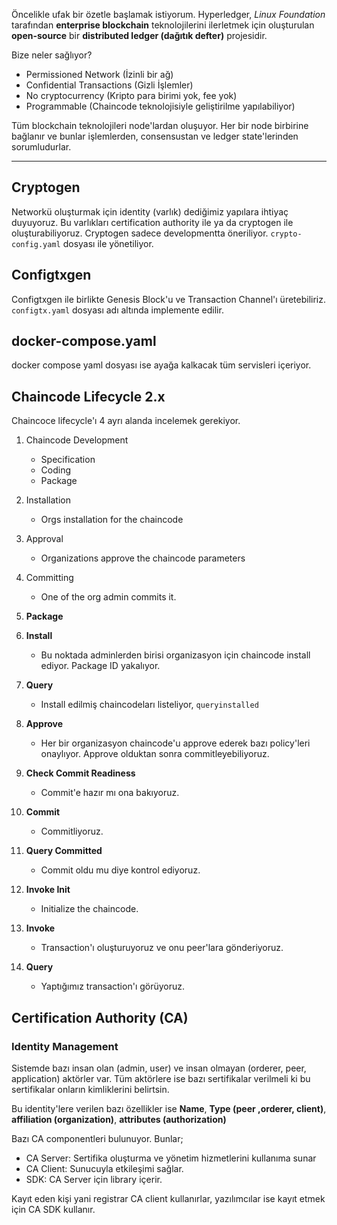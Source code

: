Öncelikle ufak bir özetle başlamak istiyorum. Hyperledger, _Linux Foundation_ tarafından **enterprise blockchain** teknolojilerini ilerletmek için oluşturulan **open-source** bir **distributed ledger (dağıtık defter)** projesidir.

Bize neler sağlıyor?

- Permissioned Network (İzinli bir ağ)
- Confidential Transactions (Gizli İşlemler)
- No cryptocurrency (Kripto para birimi yok, fee yok)
- Programmable (Chaincode teknolojisiyle geliştirilme yapılabiliyor)

Tüm blockchain teknolojileri node'lardan oluşuyor. Her bir node birbirine bağlanır ve bunlar işlemlerden, consensustan ve ledger state'lerinden sorumludurlar.

---

## Cryptogen

Networkü oluşturmak için identity (varlık) dediğimiz yapılara ihtiyaç duyuyoruz. Bu varlıkları certification authority ile ya da cryptogen ile oluşturabiliyoruz. Cryptogen sadece developmentta öneriliyor. `crypto-config.yaml` dosyası ile yönetiliyor.

## Configtxgen

Configtxgen ile birlikte Genesis Block'u ve Transaction Channel'ı üretebiliriz. `configtx.yaml` dosyası adı altında implemente edilir.

## docker-compose.yaml

docker compose yaml dosyası ise ayağa kalkacak tüm servisleri içeriyor.

## Chaincode Lifecycle 2.x

Chaincoce lifecycle'ı 4 ayrı alanda incelemek gerekiyor.

1. Chaincode Development
   - Specification
   - Coding
   - Package
2. Installation
   - Orgs installation for the chaincode
3. Approval
   - Organizations approve the chaincode parameters
4. Committing

   - One of the org admin commits it.

5. **Package**
6. **Install**
   - Bu noktada adminlerden birisi organizasyon için chaincode install ediyor. Package ID yakalıyor.
7. **Query**
   - Install edilmiş chaincodeları listeliyor, `queryinstalled`
8. **Approve**
   - Her bir organizasyon chaincode'u approve ederek bazı policy'leri onaylıyor. Approve olduktan sonra commitleyebiliyoruz.
9. **Check Commit Readiness**
   - Commit'e hazır mı ona bakıyoruz.
10. **Commit**
    - Commitliyoruz.
11. **Query Committed**
    - Commit oldu mu diye kontrol ediyoruz.
12. **Invoke Init**
    - Initialize the chaincode.
13. **Invoke**
    - Transaction'ı oluşturuyoruz ve onu peer'lara gönderiyoruz.
14. **Query**
    - Yaptığımız transaction'ı görüyoruz.

## Certification Authority (CA)

### Identity Management

Sistemde bazı insan olan (admin, user) ve insan olmayan (orderer, peer, application) aktörler var. Tüm aktörlere ise bazı sertifikalar verilmeli ki bu sertifikalar onların kimliklerini belirtsin.

Bu identity'lere verilen bazı özellikler ise **Name**, **Type (peer ,orderer, client)**, **affiliation (organization)**, **attributes (authorization)**

Bazı CA componentleri bulunuyor. Bunlar;

- CA Server: Sertifika oluşturma ve yönetim hizmetlerini kullanıma sunar
- CA Client: Sunucuyla etkileşimi sağlar.
- SDK: CA Server için library içerir.

Kayıt eden kişi yani registrar CA client kullanırlar, yazılımcılar ise kayıt etmek için CA SDK kullanır.
